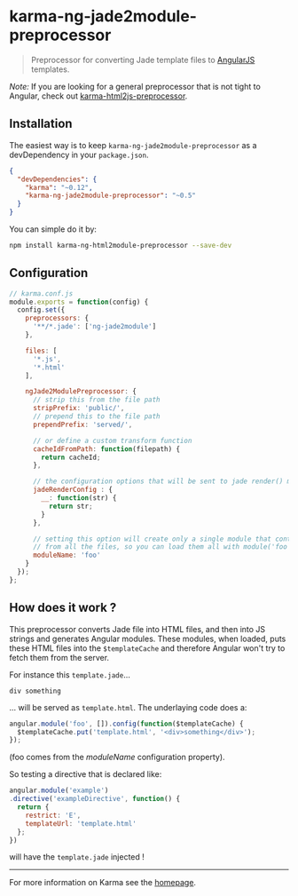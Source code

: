 # karma-ng-jade2module-preprocessor

> Preprocessor for converting Jade template files to [AngularJS](http://angularjs.org/) templates.

*Note:* If you are looking for a general preprocessor that is not tight to Angular, check out [karma-html2js-preprocessor](https://github.com/karma-runner/karma-html2js-preprocessor).

## Installation

The easiest way is to keep `karma-ng-jade2module-preprocessor` as a devDependency in your `package.json`.
```json
{
  "devDependencies": {
    "karma": "~0.12",
    "karma-ng-jade2module-preprocessor": "~0.5"
  }
}
```

You can simple do it by:
```bash
npm install karma-ng-html2module-preprocessor --save-dev
```

## Configuration
```js
// karma.conf.js
module.exports = function(config) {
  config.set({
    preprocessors: {
      '**/*.jade': ['ng-jade2module']
    },

    files: [
      '*.js',
      '*.html'
    ],

    ngJade2ModulePreprocessor: {
      // strip this from the file path
      stripPrefix: 'public/',
      // prepend this to the file path
      prependPrefix: 'served/',

      // or define a custom transform function
      cacheIdFromPath: function(filepath) {
        return cacheId;
      },

      // the configuration options that will be sent to jade render() method, eg:
      jadeRenderConfig : {
        __: function(str) {
          return str;
        }
      },

      // setting this option will create only a single module that contains templates
      // from all the files, so you can load them all with module('foo')
      moduleName: 'foo'
    }
  });
};
```

## How does it work ?

This preprocessor converts Jade file into HTML files, and then into JS strings and generates Angular modules. These modules, when loaded, puts these HTML files into the `$templateCache` and therefore Angular won't try to fetch them from the server.

For instance this `template.jade`...
```jade
div something
```
... will be served as `template.html`. The underlaying code does a:
```js
angular.module('foo', []).config(function($templateCache) {
  $templateCache.put('template.html', '<div>something</div>');
});
```

(foo comes from the *moduleName* configuration property).

So testing a directive that is declared like:

```js
angular.module('example')
.directive('exampleDirective', function() {
  return {
    restrict: 'E',
    templateUrl: 'template.html'
  };
})
```

will have the `template.jade` injected !

----

For more information on Karma see the [homepage].


[homepage]: http://karma-runner.github.com
